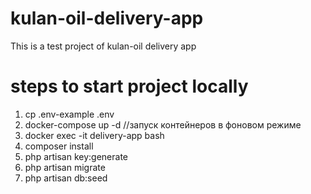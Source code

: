# kulan-oil-delivery-app

This is a test project of kulan-oil delivery app

# steps to start project locally

1) cp .env-example .env
2) docker-compose up -d //запуск контейнеров в фоновом режиме
3) docker exec -it delivery-app bash
4) composer install
5) php artisan key:generate
6) php artisan migrate
7) php artisan db:seed

